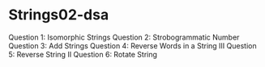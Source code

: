 # Strings02-dsa
Question 1: Isomorphic Strings
Question 2: Strobogrammatic Number
Question 3: Add Strings
Question 4: Reverse Words in a String III
Question 5: Reverse String II
Question 6: Rotate String